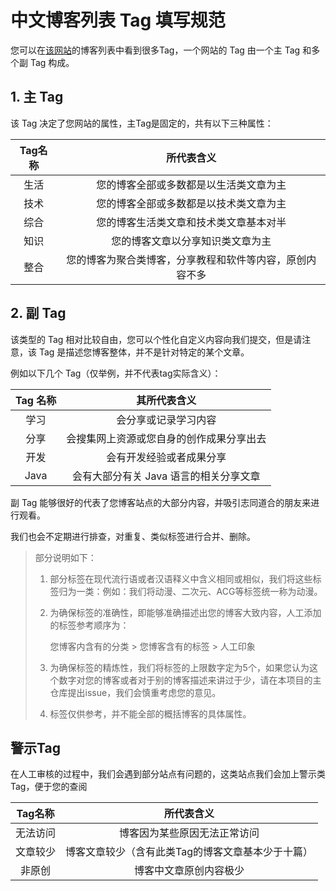 # 中文博客列表 Tag 填写规范

您可以在[该网站](https://zhblogs.ohyee.cc/)的博客列表中看到很多Tag，一个网站的 Tag 由一个主 Tag 和多个副 Tag 构成。

## 1. 主 Tag

该 Tag 决定了您网站的属性，主Tag是固定的，共有以下三种属性：

| Tag名称 | 所代表含义 |
| :--: | :--: |
| 生活 | 您的博客全部或多数都是以生活类文章为主 |
| 技术 | 您的博客全部或多数都是以技术类文章为主 |
| 综合 | 您的博客生活类文章和技术类文章基本对半 |
| 知识 | 您的博客文章以分享知识类文章为主 |
| 整合 | 您的博客为聚合类博客，分享教程和软件等内容，原创内容不多 |

## 2. 副 Tag

该类型的 Tag 相对比较自由，您可以个性化自定义内容向我们提交，但是请注意，该 Tag 是描述您博客整体，并不是针对特定的某个文章。

例如以下几个 Tag（仅举例，并不代表tag实际含义）：

| Tag 名称 | 其所代表含义 |
| :--: | :--: |
| 学习 | 会分享或记录学习内容 |
| 分享 | 会搜集网上资源或您自身的创作成果分享出去 |
| 开发 | 会有开发经验或者成果分享 |
| Java | 会有大部分有关 Java 语言的相关分享文章 |

副 Tag 能够很好的代表了您博客站点的大部分内容，并吸引志同道合的朋友来进行观看。

我们也会不定期进行排查，对重复、类似标签进行合并、删除。

> 部分说明如下：
>
> 1. 部分标签在现代流行语或者汉语释义中含义相同或相似，我们将这些标签归为一类：例如：我们将动漫、二次元、ACG等标签统一称为动漫。
>
> 2. 为确保标签的准确性，即能够准确描述出您的博客大致内容，人工添加的标签参考顺序为：
>
>    您博客内含有的分类  > 您博客含有的标签 > 人工印象
>
> 3. 为确保标签的精炼性，我们将标签的上限数字定为5个，如果您认为这个数字对您的博客或者对于别的博客描述来讲过于少，请在本项目的主仓库提出issue，我们会慎重考虑您的意见。
>
> 4. 标签仅供参考，并不能全部的概括博客的具体属性。

## 警示Tag

在人工审核的过程中，我们会遇到部分站点有问题的，这类站点我们会加上警示类Tag，便于您的查阅



| Tag名称  |                    所代表含义                     |
| :------: | :-----------------------------------------------: |
| 无法访问 |           博客因为某些原因无法正常访问            |
| 文章较少 | 博客文章较少（含有此类Tag的博客文章基本少于十篇） |
|  非原创  |              博客中文章原创内容极少               |


